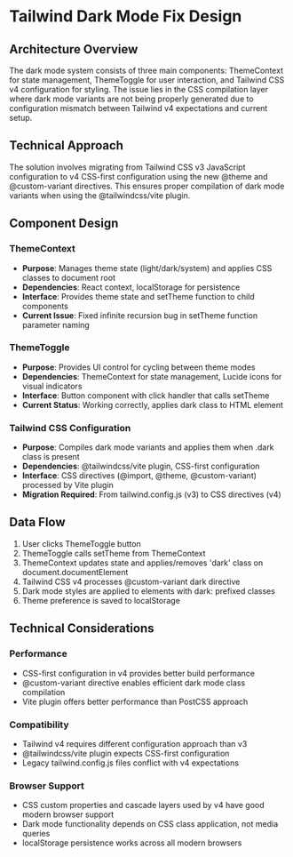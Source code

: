 # Tailwind Dark Mode Fix Design

## Architecture Overview
The dark mode system consists of three main components: ThemeContext for state management, ThemeToggle for user interaction, and Tailwind CSS v4 configuration for styling. The issue lies in the CSS compilation layer where dark mode variants are not being properly generated due to configuration mismatch between Tailwind v4 expectations and current setup.

## Technical Approach
The solution involves migrating from Tailwind CSS v3 JavaScript configuration to v4 CSS-first configuration using the new @theme and @custom-variant directives. This ensures proper compilation of dark mode variants when using the @tailwindcss/vite plugin.

## Component Design

### ThemeContext
- **Purpose**: Manages theme state (light/dark/system) and applies CSS classes to document root
- **Dependencies**: React context, localStorage for persistence
- **Interface**: Provides theme state and setTheme function to child components
- **Current Issue**: Fixed infinite recursion bug in setTheme function parameter naming

### ThemeToggle
- **Purpose**: Provides UI control for cycling between theme modes
- **Dependencies**: ThemeContext for state management, Lucide icons for visual indicators
- **Interface**: Button component with click handler that calls setTheme
- **Current Status**: Working correctly, applies dark class to HTML element

### Tailwind CSS Configuration
- **Purpose**: Compiles dark mode variants and applies them when .dark class is present
- **Dependencies**: @tailwindcss/vite plugin, CSS-first configuration
- **Interface**: CSS directives (@import, @theme, @custom-variant) processed by Vite plugin
- **Migration Required**: From tailwind.config.js (v3) to CSS directives (v4)

## Data Flow
1. User clicks ThemeToggle button
2. ThemeToggle calls setTheme from ThemeContext
3. ThemeContext updates state and applies/removes 'dark' class on document.documentElement
4. Tailwind CSS v4 processes @custom-variant dark directive
5. Dark mode styles are applied to elements with dark: prefixed classes
6. Theme preference is saved to localStorage

## Technical Considerations

### Performance
- CSS-first configuration in v4 provides better build performance
- @custom-variant directive enables efficient dark mode class compilation
- Vite plugin offers better performance than PostCSS approach

### Compatibility
- Tailwind v4 requires different configuration approach than v3
- @tailwindcss/vite plugin expects CSS-first configuration
- Legacy tailwind.config.js files conflict with v4 expectations

### Browser Support
- CSS custom properties and cascade layers used by v4 have good modern browser support
- Dark mode functionality depends on CSS class application, not media queries
- localStorage persistence works across all modern browsers
